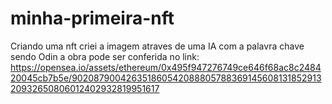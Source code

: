 # minha-primeira-nft
Criando uma nft criei a imagem atraves de uma IA com a palavra chave sendo Odin a obra pode ser conferida no link:
https://opensea.io/assets/ethereum/0x495f947276749ce646f68ac8c248420045cb7b5e/90208790042635186054208880578836914560813185291320932650806012402932819951617
